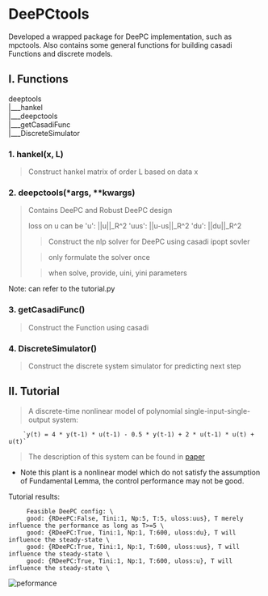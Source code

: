 # DeePCtools
Developed a wrapped package for DeePC implementation, such as mpctools.
Also contains some general functions for building casadi Functions and discrete models.

## I. Functions
deeptools \
    |___hankel \
    |___deepctools \
    |___getCasadiFunc \
    |___DiscreteSimulator

### 1. hankel(x, L)

> Construct hankel matrix of order L based on data x

### 2. deepctools(*args, **kwargs)

> Contains DeePC and Robust DeePC design
> 
> loss on u can be 'u': ||u||_R^2 'uus': ||u-us||_R^2 'du': ||du||_R^2
> 
> > Construct the nlp solver for DeePC using casadi ipopt sovler
> 
> > only formulate the solver once
> 
> > when solve, provide, uini, yini parameters

Note: can refer to the tutorial.py

### 3. getCasadiFunc()
> Construct the Function using casadi

### 4. DiscreteSimulator()
> Construct the discrete system simulator for predicting next step

## II. Tutorial

> A discrete-time nonlinear model of polynomial single-input-single-output system: 

        `y(t) = 4 * y(t-1) * u(t-1) - 0.5 * y(t-1) + 2 * u(t-1) * u(t) + u(t)`

> The description of this system can be found in [paper](https://ieeexplore.ieee.org/abstract/document/10319277)

- Note this plant is a nonlinear model which do not satisfy the assumption of Fundamental Lemma, the control performance may not be good.

Tutorial results:
```
     Feasible DeePC config: \
     good: {RDeePC:False, Tini:1, Np:5, T:5, uloss:uus}, T merely influence the performance as long as T>=5 \
     good: {RDeePC:True, Tini:1, Np:1, T:600, uloss:du}, T will influence the steady-state \
     good: {RDeePC:True, Tini:1, Np:1, T:600, uloss:uus}, T will influence the steady-state \
     good: {RDeePC:True, Tini:1, Np:1, T:600, uloss:u}, T will influence the steady-state \
```

![peformance](https://github.com/QiYuan-Zhang/DeePCtools/assets/53491122/b662fe31-b2ee-43b2-9c38-98673b2ddfb1)

